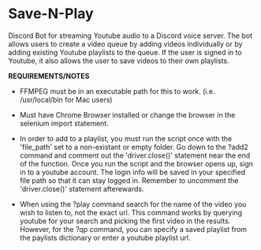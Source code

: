 # Save-N-Play

Discord Bot for streaming Youtube audio to a Discord voice server. The bot allows users to create a video queue by adding videos individually or by adding existing Youtube playlists to the queue. If the user is signed in to Youtube, it also allows the user to save videos to their own playlists. 

**REQUIREMENTS/NOTES**

- FFMPEG must be in an executable path for this to work. (i.e. /usr/local/bin for Mac users)

- Must have Chrome Browser installed or change the browser in the selenium import statement.

- In order to add to a playlist, you must run the script once with the 'file_path' set to a non-existant or empty folder. Go down to the ?add2 command and comment out the 'driver.close()' statement near the end of the function. Once you run the script and the browser opens up, sign in to a youtube account. The login info will be saved in your specified file path so that it can stay logged in. Remember to uncomment the 'driver.close()' statement afterewards.

- When using the ?play command search for the name of the video you wish to listen to, not the exact url. This command works by querying youtube for your search and picking the first video in the results. However, for the ?qp command, you can specify a saved playlist from the paylists dictionary or enter a youtube playlist url.
